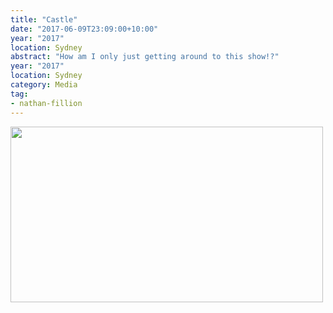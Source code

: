 ```yaml
---
title: "Castle"
date: "2017-06-09T23:09:00+10:00"
year: "2017"
location: Sydney
abstract: "How am I only just getting around to this show!?"
year: "2017"
location: Sydney
category: Media
tag:
- nathan-fillion
---
```

<p><img src="https://rubenerd.com/files/2017/castle@1x.jpg" alt="" style="width:500px; height:281px" srcset="https://rubenerd.com/files/2017/castle@1x.jpg 1x, https://rubenerd.com/files/2017/castle@2x.jpg 2x" /></p>

